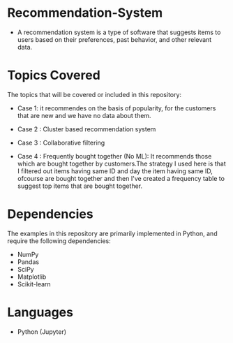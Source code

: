 # Recommendation-System


- A recommendation system is a type of software that suggests items to users based on their preferences, past behavior, and other relevant data.

# Topics Covered

The topics that will be covered or included in this repository:

- Case 1: it recommendes on the basis of popularity, for the customers that are new and we have no data about them. 

- Case 2 : Cluster based recommendation system 

- Case 3 : Collaborative filtering

- Case 4 : Frequently bought together (No ML): It recommends those which are bought together by customers.The strategy I used here is that I filtered out items having same ID and day the item having same ID, ofcourse are bought together and then I've created a frequency table to suggest top items that are bought together.


# Dependencies

The examples in this repository are primarily implemented in Python, and require the following dependencies:

- NumPy
- Pandas
- SciPy
- Matplotlib
- Scikit-learn

# Languages 
- Python (Jupyter)


